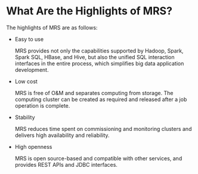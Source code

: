 # What Are the Highlights of MRS?<a name="EN-US_TOPIC_0125375519"></a>

The highlights of MRS are as follows:

-   Easy to use

    MRS provides not only the capabilities supported by Hadoop, Spark, Spark SQL, HBase, and Hive, but also the unified SQL interaction interfaces in the entire process, which simplifies big data application development.

-   Low cost

    MRS is free of O&M and separates computing from storage. The computing cluster can be created as required and released after a job operation is complete.

-   Stability

    MRS reduces time spent on commissioning and monitoring clusters and delivers high availability and reliability.

-   High openness

    MRS is open source-based and compatible with other services, and provides REST APIs and JDBC interfaces.


